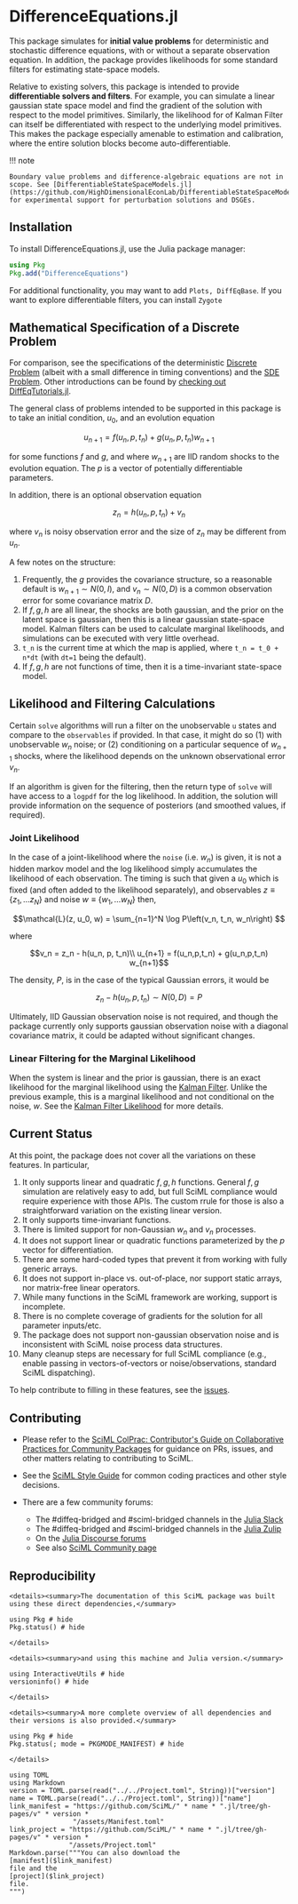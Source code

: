 # DifferenceEquations.jl

This package simulates for **initial value problems** for deterministic and stochastic difference equations, with or without a separate observation equation. In addition, the package provides likelihoods for some standard filters for estimating state-space models.

Relative to existing solvers, this package is intended to provide **differentiable solvers and filters**. For example, you can simulate a linear gaussian state space model and find the gradient of the solution with respect to the model primitives. Similarly, the likelihood for of Kalman Filter can itself be differentiated with respect to the underlying model primitives. This makes the package especially amenable to estimation and calibration, where the entire solution blocks become auto-differentiable.

!!! note
    
    Boundary value problems and difference-algebraic equations are not in scope. See [DifferentiableStateSpaceModels.jl](https://github.com/HighDimensionalEconLab/DifferentiableStateSpaceModels.jl) for experimental support for perturbation solutions and DSGEs.

## Installation

To install DifferenceEquations.jl, use the Julia package manager:

```julia
using Pkg
Pkg.add("DifferenceEquations")
```

For additional functionality, you may want to add `Plots, DiffEqBase`. If you want to explore differentiable filters, you can install `Zygote`

## Mathematical Specification of a Discrete Problem

For comparison, see the specifications of the deterministic [Discrete Problem](https://diffeq.sciml.ai/latest/types/discrete_types/#Mathematical-Specification-of-a-Discrete-Problem) (albeit with a small difference in timing conventions) and the [SDE Problem](https://diffeq.sciml.ai/latest/types/sde_types/). Other introductions can be found by [checking out DiffEqTutorials.jl](https://github.com/JuliaDiffEq/DiffEqTutorials.jl).

The general class of problems intended to be supported in this package is to take an initial condition, $u_0$, and an evolution equation

```math
u_{n+1} = f(u_n,p,t_n) + g(u_n,p,t_n) w_{n+1}
```

for some functions $f$ and $g$, and where $w_{n+1}$ are IID random shocks to the evolution equation. The $p$ is a vector of potentially differentiable parameters.

In addition, there is an optional observation equation

```math
z_n = h(u_n, p, t_n) +  v_n
```

where $v_n$ is noisy observation error and the size of $z_n$ may be different from $u_n$.

A few notes on the structure:

 1. Frequently, the $g$ provides the covariance structure, so a reasonable default is $w_{n+1} \sim N(0,I)$, and $v_n \sim N(0, D)$ is a common observation error for some covariance matrix $D$.
 2. If $f,g,h$ are all linear, the shocks are both gaussian, and the prior on the latent space is gaussian, then this is a linear gaussian state-space model. Kalman filters can be used to calculate marginal likelihoods, and simulations can be executed with very little overhead.
 3. ``t_n`` is the current time at which the map is applied, where ``t_n = t_0 + n*dt`` (with `dt=1` being the default).
 4. If $f, g, h$ are not functions of time, then it is a time-invariant state-space model.

## Likelihood and Filtering Calculations

Certain `solve` algorithms will run a filter on the unobservable `u` states and compare to the `observables` if provided. In that case, it might do so (1) with unobservable $w_n$ noise; or (2) conditioning on a particular sequence of $w_{n+1}$ shocks, where the likelihood depends on the unknown observational error $v_n$.

If an algorithm is given for the filtering, then the return type of `solve` will have access to a `logpdf` for the log likelihood. In addition, the solution will provide information on the sequence of posteriors (and smoothed values, if required).

### Joint Likelihood

In the case of a joint-likelihood where the `noise` (i.e. $w_n$) is given, it is not a hidden markov model and the log likelihood simply accumulates the likelihood of each observation. The timing is such that given a $u_0$ which is fixed (and often added to the likelihood separately), and observables $z \equiv \{z_1, \ldots z_N\}$ and noise $w \equiv \{w_1, \ldots w_N\}$ then,

```math
\mathcal{L}(z, u_0, w) = \sum_{n=1}^N \log P\left(v_n, t_n, w_n\right) 
```

where

```math
v_n = z_n - h(u_n, p, t_n)\\
u_{n+1} = f(u_n,p,t_n) + g(u_n,p,t_n) w_{n+1}
```

The density, $P$, is in the case of the typical Gaussian errors, it would be

```math
z_n - h(u_n, p, t_n) \sim N(0, D)  = P
```

Ultimately, IID Gaussian observation noise is not required, and though the package currently only supports gaussian observation noise with a diagonal covariance matrix, it could be adapted without significant changes.

### Linear Filtering for the Marginal Likelihood

When the system is linear and the prior is gaussian, there is an exact likelihood for the marginal likelihood using the [Kalman Filter](https://en.wikipedia.org/wiki/Kalman_filter#Marginal_likelihood). Unlike the previous example, this is a marginal likelihood and not conditional on the noise, $w$. See the [Kalman Filter Likelihood](https://en.wikipedia.org/wiki/Kalman_filter#Marginal_likelihood) for more details.

## Current Status

At this point, the package does not cover all the variations on these features. In particular,

 1. It only supports linear and quadratic $f, g, h$ functions. General $f,g$ simulation are relatively easy to add, but full SciML compliance would require experience with those APIs. The custom rrule for those is also a straightforward variation on the existing linear version.
 2. It only supports time-invariant functions.
 3. There is limited support for non-Gaussian $w_n$ and $v_n$ processes.
 4. It does not support linear or quadratic functions parameterized by the $p$ vector for differentiation.
 5. There are some hard-coded types that prevent it from working with fully generic arrays.
 6. It does not support in-place vs. out-of-place, nor support static arrays, nor matrix-free linear operators.
 7. While many functions in the SciML framework are working, support is incomplete.
 8. There is no complete coverage of gradients for the solution for all parameter inputs/etc.
 9. The package does not support non-gaussian observation noise and is inconsistent with SciML noise process data structures.
10. Many cleanup steps are necessary for full SciML compliance (e.g., enable passing in vectors-of-vectors or noise/observations, standard SciML dispatching).

To help contribute to filling in these features, see the [issues](https://github.com/SciML/DifferenceEquations.jl/issues).

## Contributing

  - Please refer to the
    [SciML ColPrac: Contributor's Guide on Collaborative Practices for Community Packages](https://github.com/SciML/ColPrac/blob/master/README.md)
    for guidance on PRs, issues, and other matters relating to contributing to SciML.

  - See the [SciML Style Guide](https://github.com/SciML/SciMLStyle) for common coding practices and other style decisions.
  - There are a few community forums:
    
      + The #diffeq-bridged and #sciml-bridged channels in the
        [Julia Slack](https://julialang.org/slack/)
      + The #diffeq-bridged and #sciml-bridged channels in the
        [Julia Zulip](https://julialang.zulipchat.com/#narrow/stream/279055-sciml-bridged)
      + On the [Julia Discourse forums](https://discourse.julialang.org)
      + See also [SciML Community page](https://sciml.ai/community/)

## Reproducibility

```@raw html
<details><summary>The documentation of this SciML package was built using these direct dependencies,</summary>
```

```@example
using Pkg # hide
Pkg.status() # hide
```

```@raw html
</details>
```

```@raw html
<details><summary>and using this machine and Julia version.</summary>
```

```@example
using InteractiveUtils # hide
versioninfo() # hide
```

```@raw html
</details>
```

```@raw html
<details><summary>A more complete overview of all dependencies and their versions is also provided.</summary>
```

```@example
using Pkg # hide
Pkg.status(; mode = PKGMODE_MANIFEST) # hide
```

```@raw html
</details>
```

```@eval
using TOML
using Markdown
version = TOML.parse(read("../../Project.toml", String))["version"]
name = TOML.parse(read("../../Project.toml", String))["name"]
link_manifest = "https://github.com/SciML/" * name * ".jl/tree/gh-pages/v" * version *
                "/assets/Manifest.toml"
link_project = "https://github.com/SciML/" * name * ".jl/tree/gh-pages/v" * version *
               "/assets/Project.toml"
Markdown.parse("""You can also download the
[manifest]($link_manifest)
file and the
[project]($link_project)
file.
""")
```
